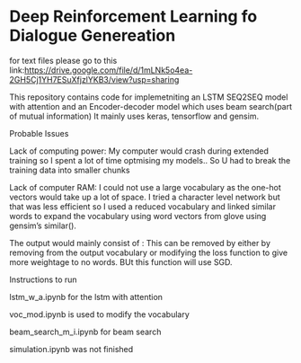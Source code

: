 # Deep Reinforcement Learning fo Dialogue Genereation
for text files please go to this link:https://drive.google.com/file/d/1mLNk5o4ea-2GH5Cj1YH7ESuXfjzlYKB3/view?usp=sharing

This repository contains code for implemetniting an LSTM SEQ2SEQ model with attention and an Encoder-decoder model which uses beam search(part of mutual information)
It mainly uses keras, tensorflow and gensim.


Probable Issues

Lack of computing power: My computer would crash during extended training so I spent a lot of time optmising my models.. So U had to break the training data into smaller chunks

Lack of computer RAM: I could not use a large vocabulary as the one-hot vectors would take up a lot of space. I tried a character level network but that was less efficient so I used a reduced vocabulary and linked similar words to expand the vocabulary using word vectors from glove using gensim’s similar().

The output would mainly consist of <pad>: This can be removed by either by removing <pad> from the output vocabulary or modifying the loss function to give more weightage to no <pad> words. BUt this function will use SGD.
  

Instructions to run

lstm_w_a.ipynb for the lstm with attention

voc_mod.ipynb is used to modify the vocabulary

beam_search_m_i.ipynb for beam search

simulation.ipynb was not finished
